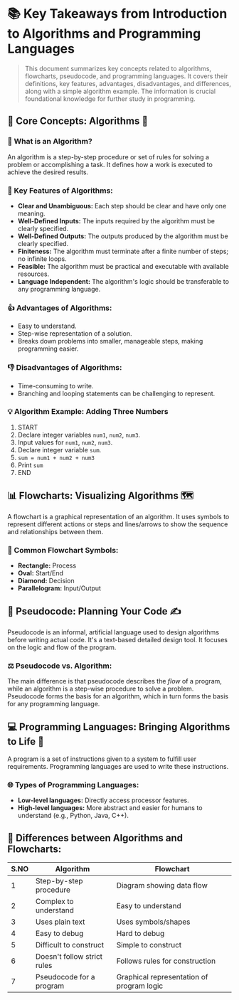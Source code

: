 # 📚 Key Takeaways from Introduction to Algorithms and Programming Languages

> This document summarizes key concepts related to algorithms, flowcharts, pseudocode, and programming languages. It covers their definitions, key features, advantages, disadvantages, and differences, along with a simple algorithm example.  The information is crucial foundational knowledge for further study in programming.

## 🧠 Core Concepts: Algorithms 🧮

### 🤔 What is an Algorithm?
An algorithm is a step-by-step procedure or set of rules for solving a problem or accomplishing a task.  It defines how a work is executed to achieve the desired results.

### 🔑 Key Features of Algorithms:
*   **Clear and Unambiguous:** Each step should be clear and have only one meaning.
*   **Well-Defined Inputs:** The inputs required by the algorithm must be clearly specified.
*   **Well-Defined Outputs:** The outputs produced by the algorithm must be clearly specified.
*   **Finiteness:** The algorithm must terminate after a finite number of steps; no infinite loops.
*   **Feasible:** The algorithm must be practical and executable with available resources.
*   **Language Independent:** The algorithm's logic should be transferable to any programming language.

### 👍 Advantages of Algorithms:
*   Easy to understand.
*   Step-wise representation of a solution.
*   Breaks down problems into smaller, manageable steps, making programming easier.

### 👎 Disadvantages of Algorithms:
*   Time-consuming to write.
*   Branching and looping statements can be challenging to represent.


### 💡 Algorithm Example: Adding Three Numbers
1.  START
2.  Declare integer variables `num1`, `num2`, `num3`.
3.  Input values for `num1`, `num2`, `num3`.
4.  Declare integer variable `sum`.
5.  `sum = num1 + num2 + num3`
6.  Print `sum`
7.  END


## 📊 Flowcharts: Visualizing Algorithms 🗺️

A flowchart is a graphical representation of an algorithm. It uses symbols to represent different actions or steps and lines/arrows to show the sequence and relationships between them.

### 🧱 Common Flowchart Symbols:
*   **Rectangle:** Process
*   **Oval:** Start/End
*   **Diamond:** Decision
*   **Parallelogram:** Input/Output


## 📝 Pseudocode:  Planning Your Code ✍️

Pseudocode is an informal, artificial language used to design algorithms before writing actual code. It's a text-based detailed design tool.  It focuses on the logic and flow of the program.

### ⚖️ Pseudocode vs. Algorithm:
The main difference is that pseudocode describes the *flow* of a program, while an algorithm is a step-wise procedure to solve a problem. Pseudocode forms the basis for an algorithm, which in turn forms the basis for any programming language.


## 💻 Programming Languages: Bringing Algorithms to Life 🤖

A program is a set of instructions given to a system to fulfill user requirements.  Programming languages are used to write these instructions.

### 🌐 Types of Programming Languages:
*   **Low-level languages:** Directly access processor features.
*   **High-level languages:**  More abstract and easier for humans to understand (e.g., Python, Java, C++).


## 🎯 Differences between Algorithms and Flowcharts:

| S.NO | Algorithm                               | Flowchart                                     |
|------|-------------------------------------------|-----------------------------------------------|
| 1    | Step-by-step procedure                  | Diagram showing data flow                     |
| 2    | Complex to understand                    | Easy to understand                             |
| 3    | Uses plain text                          | Uses symbols/shapes                           |
| 4    | Easy to debug                             | Hard to debug                                 |
| 5    | Difficult to construct                   | Simple to construct                            |
| 6    | Doesn't follow strict rules               | Follows rules for construction                |
| 7    | Pseudocode for a program                 | Graphical representation of program logic       |


